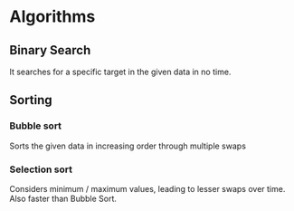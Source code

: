 # **Algorithms**

## Binary Search
It searches for a specific target in the given data in no time.

## Sorting
### Bubble sort
Sorts the given data in increasing order through multiple swaps

### Selection sort
Considers minimum / maximum values, leading to lesser swaps over time. Also faster than Bubble Sort.